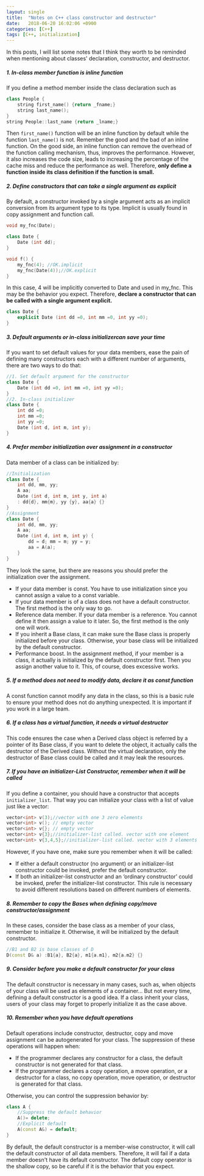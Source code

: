 ```yaml
---
layout: single
title:  "Notes on C++ class constructor and destructor"
date:   2018-06-20 16:02:06 +0900
categories: [C++]
tags: [C++, initialization]
---
```


In this posts, I will list some notes that I think they worth to be reminded when mentioning about classes' declaration, constructor, and destructor.

##### 1. In-class member function is inline function
If you define a method member inside the class declaration such as
````C++
class People {
	string first_name() {return _fname;}
    string last_name();
}
string People::last_name {return _lname;}
````
Then `first_name()` function will be an inline function by default while the function `last_name()` is not. Remember the good and the bad of an inline function. On the good side, an inline function can remove the overhead of the function calling mechanism, thus, improves the performance. However, it also increases the code size, leads to increasing the percentage of the cache miss and reduce the performance as well. Therefore, __only define a function inside its class definition if the function is small.__

##### 2. Define constructors that can take a single argument as explicit
By default, a constructor invoked by a single argument acts as an implicit conversion from its argument type to its type. Implicit is usually found in copy assignment and function call.
````C++
void my_fnc(Date);

class Date {
	Date (int dd);
}

void f() {
	my_fnc(4); //OK.implicit
    my_fnc(Date(4));//OK.explicit
}
````
In this case, 4 will be implicitly converted to Date and used in my_fnc. This may be the behavior you expect. Therefore, **declare a constructor that can be called with a single argument explicit.**
````C++
class Date {
	explicit Date (int dd =0, int mm =0, int yy =0);
}
````

##### 3. Default arguments or in-class initializercan save your time
If you want to set default values for your data members, ease the pain of defining many constructors each with a different number of arguments, there are two ways to do that:
````C++
//1. Set default argument for the constructor
class Date {
	Date (int dd =0, int mm =0, int yy =0);
}
//2. In-class initializer
class Date {
	int dd =0;
    int mm =0;
    int yy =0;
	Date (int d, int m, int y);
}
````
##### 4. Prefer member initialization over assignment in a constructor
Data member of a class can be initialized by:
````C++
//Initialization
class Date {
	int dd, mm, yy;
    A aa;
	Date (int d, int m, int y, int a)
    : dd{d}, mm{m}, yy {y}, aa{a} {}
}
//Assignment
class Date {
	int dd, mm, yy;
    A aa;
	Date (int d, int m, int y) {
    	dd = d; mm = m; yy = y;
        aa = A(a);
    }
}
````
They look the same, but there are reasons you should prefer the initialization over the assignment.
- If your data member is const. You have to use initialization since you cannot assign a value to a const variable.
- If your data member is of a class does not have a default constructor. The first method is the only way to go.
- Reference data member. If your data member is a reference. You cannot define it then assign a value to it later. So, the first method is the only one will work.
- If you inherit a Base class, it can make sure the Base class is properly initialized before your class. Otherwise, your base class will be initialized by the default constructor.
- Performance boost. In the assignment method, if your member is a class, it actually is initialized by the default constructor first. Then you assign another value to it. This, of course, does excessive works.

##### 5. If a method does not need to modify data, declare it as const function
A const function cannot modify any data in the class, so this is a basic rule to ensure your method does not do anything unexpected. It is important if you work in a large team.
##### 6. If a class has a virtual function, it needs a virtual destructor
This code ensures the case when a Derived class object is referred by a pointer of its Base class, if you want to delete the object, it actually calls the destructor of the Derived class. Without the virtual declaration, only the destructor of Base class could be called and it may leak the resources.

##### 7. If you have an initializer-List Constructor, remember when it will be called
If you define a container, you should have a constructor that accepts `initializer_list`. That way you can initialize your class with a list of value just like a vector:
````C++
vector<int> v(3);//vector with one 3 zero elements
vector<int> v(); // empty vector
vector<int> v{}; // empty vector
vector<int> v{3};//initializer-list called. vector with one element
vector<int> v{3,4,5};//initializer-list called. vector with 3 elements 3, 4 and 5
````
However, if you have one, make sure you remember when it will be called:
- If either a default constructor (no argument) or an initializer-list constructor could be invoked, prefer the default constructor.
- If both an initializer-list constructor and an ‘ordinary constructor’ could be invoked, prefer the initializer-list constructor. This rule is necessary to avoid different resolutions based on different numbers of elements.

##### 8. Remember to copy the Bases when defining copy/move constructor/assignment
In these cases, consider the base class as a member of your class, remember to initialize it. Otherwise, it will be initialized by the default constructor.
````C++
//B1 and B2 is base classes of D
D(const D& a) :B1{a}, B2{a}, m1{a.m1}, m2{a.m2} {}
````
##### 9. Consider before you make a default constructor for your class
The default constructor is necessary in many cases, such as, when objects of your class will be used as elements of a container... But not every time, defining a default constructor is a good idea. If a class inherit your class, users of your class may forget to properly initialize it as the case above.

##### 10. Remember when you have default operations
Default operations include constructor, destructor, copy and move assignment can be autogenerated for your class. The suppression of these operations will happen when:
- If the programmer declares any constructor for a class, the default constructor is not generated for that class.
- If the programmer declares a copy operation, a move operation, or a destructor for a class, no copy operation, move operation, or destructor is generated for that class.

Otherwise, you can control the suppression behavior by:
````C++
class A {
	//Suppress the default behavior
    A()= delete;
	//Explicit default
    A(const A&) = default;
}
````
By default, the default constructor is a member-wise constructor, it will call the default constructor of all data members. Therefore, it will fail if a data member doesn't have its default constructor. The default copy operator is the shallow copy, so be careful if it is the behavior that you expect.


